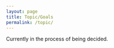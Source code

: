 ```yaml
---
layout: page
title: Topic/Goals
permalink: /topic/
---
```


Currently in the process of being decided.
